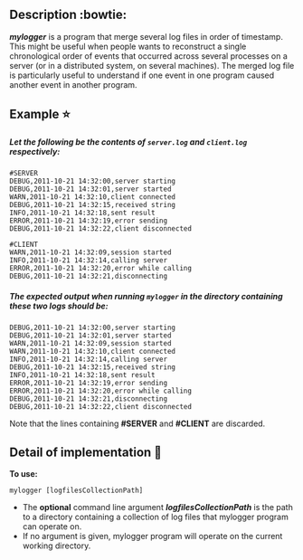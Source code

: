 ## Description :bowtie:
**_mylogger_** is a program that merge several log files in order of timestamp.
This might be useful when people wants to reconstruct a single chronological order of events that occurred across several processes on a server (or in a distributed system, on several machines). The merged log file is particularly useful to understand if one event in one program caused another event in another program.

## Example :star:

##### Let the following be the contents of `server.log` and `client.log` respectively:

```
#SERVER
DEBUG,2011-10-21 14:32:00,server starting
DEBUG,2011-10-21 14:32:01,server started
WARN,2011-10-21 14:32:10,client connected
DEBUG,2011-10-21 14:32:15,received string
INFO,2011-10-21 14:32:18,sent result
ERROR,2011-10-21 14:32:19,error sending
DEBUG,2011-10-21 14:32:22,client disconnected
```

```
#CLIENT
WARN,2011-10-21 14:32:09,session started
INFO,2011-10-21 14:32:14,calling server
ERROR,2011-10-21 14:32:20,error while calling
DEBUG,2011-10-21 14:32:21,disconnecting

```

##### The expected output when running `mylogger` in the directory containing these two logs should be:

```
DEBUG,2011-10-21 14:32:00,server starting
DEBUG,2011-10-21 14:32:01,server started
WARN,2011-10-21 14:32:09,session started
WARN,2011-10-21 14:32:10,client connected
INFO,2011-10-21 14:32:14,calling server
DEBUG,2011-10-21 14:32:15,received string
INFO,2011-10-21 14:32:18,sent result
ERROR,2011-10-21 14:32:19,error sending
ERROR,2011-10-21 14:32:20,error while calling
DEBUG,2011-10-21 14:32:21,disconnecting
DEBUG,2011-10-21 14:32:22,client disconnected
```

Note that the lines containing **#SERVER** and **#CLIENT** are discarded.

## Detail of implementation :eyes:

**To use:**
```
mylogger [logfilesCollectionPath]
```

- The **optional** command line argument **_logfilesCollectionPath_** is the path to a directory containing a collection of log files that mylogger program can operate on.
- If no argument is given, mylogger program will operate on the current working directory.
